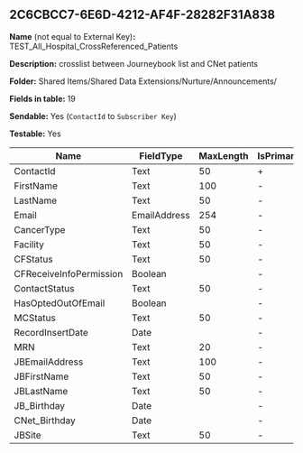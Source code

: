 ## 2C6CBCC7-6E6D-4212-AF4F-28282F31A838

**Name** (not equal to External Key)**:** TEST_All_Hospital_CrossReferenced_Patients

**Description:** crosslist between Journeybook list and CNet patients

**Folder:** Shared Items/Shared Data Extensions/Nurture/Announcements/

**Fields in table:** 19

**Sendable:** Yes (`ContactId` to `Subscriber Key`)

**Testable:** Yes

| Name | FieldType | MaxLength | IsPrimaryKey | IsNullable | DefaultValue |
| --- | --- | --- | --- | --- | --- |
| ContactId | Text | 50 | + | - |  |
| FirstName | Text | 100 | - | + |  |
| LastName | Text | 50 | - | + |  |
| Email | EmailAddress | 254 | - | + |  |
| CancerType | Text | 50 | - | + |  |
| Facility | Text | 50 | - | + |  |
| CFStatus | Text | 50 | - | + |  |
| CFReceiveInfoPermission | Boolean |  | - | + |  |
| ContactStatus | Text | 50 | - | + |  |
| HasOptedOutOfEmail | Boolean |  | - | + |  |
| MCStatus | Text | 50 | - | + |  |
| RecordInsertDate | Date |  | - | + | GETDATE() |
| MRN | Text | 20 | - | + |  |
| JBEmailAddress | Text | 100 | - | + |  |
| JBFirstName | Text | 50 | - | + |  |
| JBLastName | Text | 50 | - | + |  |
| JB_Birthday | Date |  | - | + |  |
| CNet_Birthday | Date |  | - | + |  |
| JBSite | Text | 50 | - | + |  |

